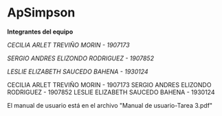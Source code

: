 # ApSimpson
**Integrantes del equipo**

*CECILIA ARLET TREVIÑO MORIN - 1907173*

*SERGIO ANDRES ELIZONDO RODRIGUEZ  - 1907852*

*LESLIE ELIZABETH SAUCEDO BAHENA  - 1930124*


CECILIA ARLET TREVIÑO MORIN - 1907173
SERGIO ANDRES ELIZONDO RODRIGUEZ  - 1907852
LESLIE ELIZABETH SAUCEDO BAHENA  - 1930124

El manual de usuario está en el archivo "Manual de usuario-Tarea 3.pdf"

